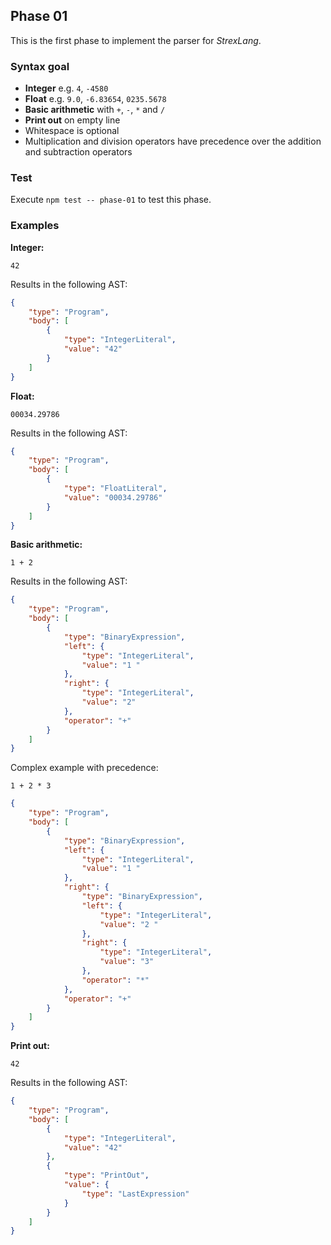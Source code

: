 ## Phase 01

This is the first phase to implement the parser for _StrexLang_.

### Syntax goal

-   **Integer** e.g. `4`, `-4580`
-   **Float** e.g. `9.0`, `-6.83654`, `0235.5678`
-   **Basic arithmetic** with `+`, `-`, `*` and `/`
-   **Print out** on empty line
-   Whitespace is optional
-   Multiplication and division operators have precedence over the addition and subtraction operators

### Test

Execute `npm test -- phase-01` to test this phase.

### Examples

**Integer:**

```strex
42
```

Results in the following AST:

```json
{
    "type": "Program",
    "body": [
        {
            "type": "IntegerLiteral",
            "value": "42"
        }
    ]
}
```

**Float:**

```strex
00034.29786
```

Results in the following AST:

```json
{
    "type": "Program",
    "body": [
        {
            "type": "FloatLiteral",
            "value": "00034.29786"
        }
    ]
}
```

**Basic arithmetic:**

```strex
1 + 2
```

Results in the following AST:

```json
{
    "type": "Program",
    "body": [
        {
            "type": "BinaryExpression",
            "left": {
                "type": "IntegerLiteral",
                "value": "1 "
            },
            "right": {
                "type": "IntegerLiteral",
                "value": "2"
            },
            "operator": "+"
        }
    ]
}
```

Complex example with precedence:

```strex
1 + 2 * 3
```

```json
{
    "type": "Program",
    "body": [
        {
            "type": "BinaryExpression",
            "left": {
                "type": "IntegerLiteral",
                "value": "1 "
            },
            "right": {
                "type": "BinaryExpression",
                "left": {
                    "type": "IntegerLiteral",
                    "value": "2 "
                },
                "right": {
                    "type": "IntegerLiteral",
                    "value": "3"
                },
                "operator": "*"
            },
            "operator": "+"
        }
    ]
}
```

**Print out:**

```strex
42
```

Results in the following AST:

```json
{
    "type": "Program",
    "body": [
        {
            "type": "IntegerLiteral",
            "value": "42"
        },
        {
            "type": "PrintOut",
            "value": {
                "type": "LastExpression"
            }
        }
    ]
}
```
